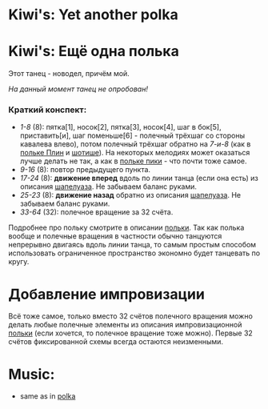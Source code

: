 Kiwi's: Yet another polka
========================
# Kiwi's: Ещё одна полька
Этот танец - новодел, причём мой.

_На данный момент танец не опробован!_

### Краткий конспект:

- _1-8_ (8): пятка[1], носок[2], пятка[3], носок[4], шаг в бок[5], приставить[и], шаг поменьше[6] - полечный трёхшаг со стороны кавалева влево), потом полечный трёхшаг обратно на _7-и-8_ (как в [польке Плин](polka-plinn.md) и [шотише](schottische.md)). На некоторых мелодиях может оказаться лучше делать не так, а как в [польке пики](polka-piquee.md) - что почти тоже самое.
- _9-16_ (8): повтор предыдущего пункта.
- _17-24_ (8): __движение вперед__ вдоль по линии танца (если она есть) из описания [шапелуаза](chapelloise.md). Не забываем баланс руками.
- _25-23_ (8): __движение назад__ обратно из описания [шапелуаза](chapelloise.md). Не забываем баланс руками.
- _33-64_ (32): полечное вращение за 32 счёта.

Подробнее про польку смотрите в описании [польки](polka.md). Так как полька вообще и полечные вращения в частности обычно танцуются непрерывно двигаясь вдоль линии танца, то самым простым способом использовать ограниченное пространство экономно будет танцевать по кругу. 

Добавление импровизации
=======================
Всё тоже самое, только вместо 32 счётов полечного вращения можно делать любые полечные элементы из описания импровизационной [польки](polka.md) (если хочется, то полечное вращение тоже можно). Первые 32 счётов фиксированной схемы всегда остаются неизменными.

Music:
======
- same as in [polka](polka.md)
